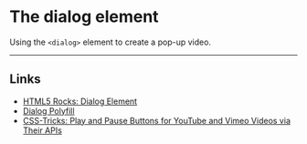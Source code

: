 # The dialog element

Using the `<dialog>` element to create a pop-up video.

---

## Links

- [HTML5 Rocks: Dialog Element](http://updates.html5rocks.com/2013/09/dialog-element-Modals-made-easy)
- [Dialog Polyfill](https://github.com/GoogleChrome/dialog-polyfill)
- [CSS-Tricks: Play and Pause Buttons for YouTube and Vimeo Videos via Their APIs](http://css-tricks.com/play-button-youtube-and-vimeo-api/)
